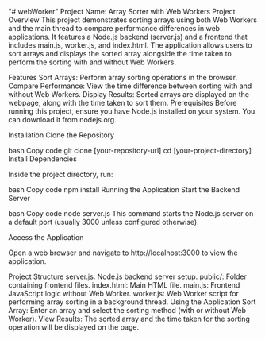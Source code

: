 "# webWorker" 
Project Name: Array Sorter with Web Workers
Project Overview
This project demonstrates sorting arrays using both Web Workers and the main thread to compare performance differences in web applications. It features a Node.js backend (server.js) and a frontend that includes main.js, worker.js, and index.html. The application allows users to sort arrays and displays the sorted array alongside the time taken to perform the sorting with and without Web Workers.

Features
Sort Arrays: Perform array sorting operations in the browser.
Compare Performance: View the time difference between sorting with and without Web Workers.
Display Results: Sorted arrays are displayed on the webpage, along with the time taken to sort them.
Prerequisites
Before running this project, ensure you have Node.js installed on your system. You can download it from nodejs.org.

Installation
Clone the Repository

bash
Copy code
git clone [your-repository-url]
cd [your-project-directory]
Install Dependencies

Inside the project directory, run:

bash
Copy code
npm install
Running the Application
Start the Backend Server

bash
Copy code
node server.js
This command starts the Node.js server on a default port (usually 3000 unless configured otherwise).

Access the Application

Open a web browser and navigate to http://localhost:3000 to view the application.

Project Structure
server.js: Node.js backend server setup.
public/: Folder containing frontend files.
index.html: Main HTML file.
main.js: Frontend JavaScript logic without Web Worker.
worker.js: Web Worker script for performing array sorting in a background thread.
Using the Application
Sort Array: Enter an array and select the sorting method (with or without Web Worker).
View Results: The sorted array and the time taken for the sorting operation will be displayed on the page.
